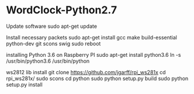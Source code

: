 # WordClock-Python2.7

Update software
      sudo apt-get update

Install necessary packets
      sudo apt-get install gcc make build-essential python-dev git scons swig
      sudo reboot
  
installing Python 3.6 on Raspberry PI
     sudo apt-get install python3.6
     ln -s /usr/bin/python3.6 /usr/bin/python


ws2812 lib install
     git clone https://github.com/jgarff/rpi_ws281x
     cd rpi_ws281x/
     sudo scons
     cd python
     sudo python setup.py build
     sudo python setup.py install
